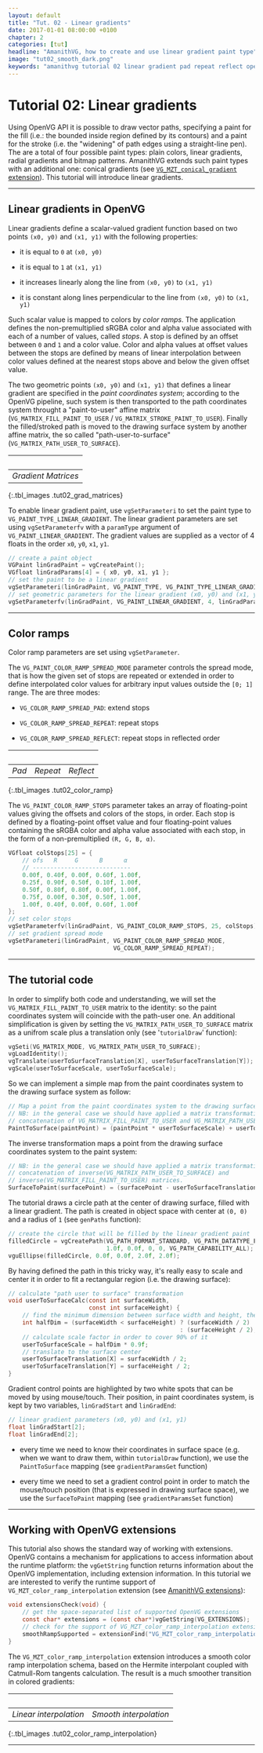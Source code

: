 ```yaml
---
layout: default
title: "Tut. 02 - Linear gradients"
date: 2017-01-01 08:00:00 +0100
chapter: 2
categories: [tut]
headline: "AmanithVG, how to create and use linear gradient paint type"
image: "tut02_smooth_dark.png"
keywords: "amanithvg tutorial 02 linear gradient pad repeat reflect openvg"
---
```


# Tutorial 02: Linear gradients

Using OpenVG API it is possible to draw vector paths, specifying a paint for the fill (i.e.: the bounded inside region defined by its contours) and a paint for the stroke (i.e. the "widening" of path edges using a straight-line pen).
The are a total of four possible paint types: plain colors, linear gradients, radial gradients and bitmap patterns. AmanithVG extends such paint types with an additional one: conical gradients (see [`VG_MZT_conical_gradient` extension]({{site.url}}/docs/desc/004-extensions.html)).
This tutorial will introduce linear gradients.

---

## Linear gradients in OpenVG

Linear gradients define a scalar-valued gradient function based on two points `(x0, y0)` and `(x1, y1)` with the following properties:

 - it is equal to `0` at `(x0, y0)`

 - it is equal to `1` at `(x1, y1)`

 - it increases linearly along the line from `(x0, y0)` to `(x1, y1)`

 - it is constant along lines perpendicular to the line from `(x0, y0)` to `(x1, y1)`

Such scalar value is mapped to colors by *color ramps*. The application defines the non-premultiplied sRGBA color and alpha value associated with each of a number of values, called *stops*.
A stop is defined by an offset between `0` and `1` and a color value. Color and alpha values at offset values between the stops are defined by means of linear interpolation between color values defined at the nearest stops above and below the given offset value.

The two geometric points `(x0, y0)` and `(x1, y1)` that defines a linear gradient are specified in the *paint coordinates system*; according to the OpenVG pipeline, such system is then transported to the path coordinates system throught a "paint-to-user" affine matrix (`VG_MATRIX_FILL_PAINT_TO_USER` / `VG_MATRIX_STROKE_PAINT_TO_USER`). Finally the filled/stroked path is moved to the drawing surface system by another affine matrix, the so called "path-user-to-surface" (`VG_MATRIX_PATH_USER_TO_SURFACE`).

| &nbsp; | 
| :---: |
| *Gradient Matrices* |
{:.tbl_images .tut02_grad_matrices}

To enable linear gradient paint, use `vgSetParameteri` to set the paint type to `VG_PAINT_TYPE_LINEAR_GRADIENT`.
The linear gradient parameters are set using `vgSetParameterfv` with a `paramType` argument of `VG_PAINT_LINEAR_GRADIENT`. The gradient values are supplied as a vector of 4 floats in the order `x0`, `y0`, `x1`, `y1`.

```c
// create a paint object
VGPaint linGradPaint = vgCreatePaint();
VGfloat linGradParams[4] = { x0, y0, x1, y1 };
// set the paint to be a linear gradient
vgSetParameteri(linGradPaint, VG_PAINT_TYPE, VG_PAINT_TYPE_LINEAR_GRADIENT);
// set geometric parameters for the linear gradient (x0, y0) and (x1, y1)
vgSetParameterfv(linGradPaint, VG_PAINT_LINEAR_GRADIENT, 4, linGradParams);
```

---

## Color ramps

Color ramp parameters are set using `vgSetParameter`.

The `VG_PAINT_COLOR_RAMP_SPREAD_MODE` parameter controls the spread mode, that is how the given set of stops are repeated or extended in order to define interpolated color values for arbitrary input values outside the `[0; 1]` range. The are three modes:

 - `VG_COLOR_RAMP_SPREAD_PAD`: extend stops

 - `VG_COLOR_RAMP_SPREAD_REPEAT`: repeat stops

 - `VG_COLOR_RAMP_SPREAD_REFLECT`: repeat stops in reflected order

| &nbsp; | &nbsp; | &nbsp; |
| :---: | :---: | :---: |
| *Pad* | *Repeat* | *Reflect* |
{:.tbl_images .tut02_color_ramp}

The `VG_PAINT_COLOR_RAMP_STOPS` parameter takes an array of floating-point values giving the offsets and colors of the stops, in order.
Each stop is defined by a floating-point offset value and four floating-point values containing the sRGBA color and alpha value associated with each stop, in the form of a non-premultiplied `(R, G, B, α)`.

```c
VGfloat colStops[25] = {
    // ofs   R     G      B      α
    // ----------------------------
    0.00f, 0.40f, 0.00f, 0.60f, 1.00f,
    0.25f, 0.90f, 0.50f, 0.10f, 1.00f,
    0.50f, 0.80f, 0.80f, 0.00f, 1.00f,
    0.75f, 0.00f, 0.30f, 0.50f, 1.00f,
    1.00f, 0.40f, 0.00f, 0.60f, 1.00f
};
// set color stops
vgSetParameterfv(linGradPaint, VG_PAINT_COLOR_RAMP_STOPS, 25, colStops);
// set gradient spread mode
vgSetParameteri(linGradPaint, VG_PAINT_COLOR_RAMP_SPREAD_MODE,
                              VG_COLOR_RAMP_SPREAD_REPEAT);
```

---

## The tutorial code

In order to simplify both code and understanding, we will set the `VG_MATRIX_FILL_PAINT_TO_USER` matrix to the identity: so the paint coordinates system will coincide with the path-user one.
An additional simplification is given by setting the `VG_MATRIX_PATH_USER_TO_SURFACE` matrix as a unifrom scale plus a translation only (see '`tutorialDraw`' function):

```c
vgSeti(VG_MATRIX_MODE, VG_MATRIX_PATH_USER_TO_SURFACE);
vgLoadIdentity();
vgTranslate(userToSurfaceTranslation[X], userToSurfaceTranslation[Y]);
vgScale(userToSurfaceScale, userToSurfaceScale);
```

So we can implement a simple map from the paint coordinates system to the drawing surface system as follow:

```c
// Map a point from the paint coordinates system to the drawing surface system.
// NB: in the general case we should have applied a matrix transformation given by the
// concatenation of VG_MATRIX_FILL_PAINT_TO_USER and VG_MATRIX_PATH_USER_TO_SURFACE.
PaintToSurface(paintPoint) = (paintPoint * userToSurfaceScale) + userToSurfaceTranslation
```

The inverse transformation maps a point from the drawing surface coordinates system to the paint system:

```c
// NB: in the general case we should have applied a matrix transformation given by the
// concatenation of inverse(VG_MATRIX_PATH_USER_TO_SURFACE) and 
// inverse(VG_MATRIX_FILL_PAINT_TO_USER) matrices.
SurfaceToPaint(surfacePoint) = (surfacePoint - userToSurfaceTranslation) / userToSurfaceScale
```

The tutorial draws a circle path at the center of drawing surface, filled with a linear gradient.
The path is created in object space with center at `(0, 0)` and a radius of `1` (see `genPaths` function):

```c
// create the circle that will be filled by the linear gradient paint
filledCircle = vgCreatePath(VG_PATH_FORMAT_STANDARD, VG_PATH_DATATYPE_F,
                            1.0f, 0.0f, 0, 0, VG_PATH_CAPABILITY_ALL);
vguEllipse(filledCircle, 0.0f, 0.0f, 2.0f, 2.0f);
```

By having defined the path in this tricky way, it's really easy to scale and center it in order to fit a rectangular region (i.e. the drawing surface):

```c
// calculate "path user to surface" transformation
void userToSurfaceCalc(const int surfaceWidth,
                       const int surfaceHeight) {
    // find the minimum dimension between surface width and height, then halve it
    int halfDim = (surfaceWidth < surfaceHeight) ? (surfaceWidth / 2) 
                                                 : (surfaceHeight / 2);
    // calculate scale factor in order to cover 90% of it
    userToSurfaceScale = halfDim * 0.9f;
    // translate to the surface center
    userToSurfaceTranslation[X] = surfaceWidth / 2;
    userToSurfaceTranslation[Y] = surfaceHeight / 2;
}
```

Gradient control points are highlighted by two white spots that can be moved by using mouse/touch.
Their position, in paint coordinates system, is kept by two variables, `linGradStart` and `linGradEnd`:

```c
// linear gradient parameters (x0, y0) and (x1, y1)
float linGradStart[2];
float linGradEnd[2];
```

 - every time we need to know their coordinates in surface space (e.g. when we want to draw them, within `tutorialDraw` function), we use the `PaintToSurface` mapping (see `gradientParamsGet` function)
 
 - every time we need to set a gradient control point in order to match the mouse/touch position (that is expressed in drawing surface space), we use the `SurfaceToPaint` mapping (see `gradientParamsSet` function)

---

## Working with OpenVG extensions

This tutorial also shows the standard way of working with extensions. OpenVG contains a mechanism for applications to access information about the runtime platform: the `vgGetString` function returns information about the OpenVG implementation, including extension information. In this tutorial we are interested to verify the runtime support of `VG_MZT_color_ramp_interpolation` extension (see [AmanithVG extensions](http://www.amanithvg.com/docs/desc/004-extensions.html)):

```c
void extensionsCheck(void) {
    // get the space-separated list of supported OpenVG extensions
    const char* extensions = (const char*)vgGetString(VG_EXTENSIONS);
    // check for the support of VG_MZT_color_ramp_interpolation extension
    smoothRampSupported = extensionFind("VG_MZT_color_ramp_interpolation", extensions);
}
```

The `VG_MZT_color_ramp_interpolation` extension introduces a smooth color ramp interpolation schema, based on the Hermite interpolant coupled with Catmull-Rom tangents calculation. The result is a much smoother transition in colored gradients:

| &nbsp; | &nbsp; |
| :---: | :---: |
| *Linear interpolation* | *Smooth interpolation* |
{:.tbl_images .tut02_color_ramp_interpolation}

---
